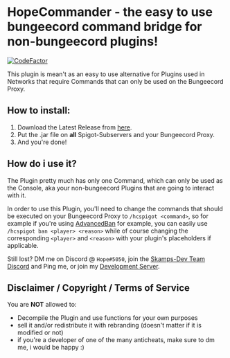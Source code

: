# HopeCommander - the easy to use bungeecord command bridge for non-bungeecord plugins!
[![CodeFactor](https://www.codefactor.io/repository/github/hopefuls/hopecommander/badge)](https://www.codefactor.io/repository/github/hopefuls/hopecommander)

This plugin is mean't as an easy to use alternative for Plugins used in Networks that require Commands that can only be used on the Bungeecord Proxy.
## How to install:

 1. Download the Latest Release from [here](https://github.com/Hopefuls/HopeCommander/releases).
 2. Put the .jar file on **all** Spigot-Subservers and your Bungeecord Proxy.
 3. And you're done!
 
 ## How do i use it?
 The Plugin pretty much has only one Command, which can only be used as the Console, aka your non-bungeecord Plugins that are going to interact with it.
 
 In order to use this Plugin, you'll need to change the commands that should be executed on your Bungeecord Proxy to `/hcspigot <command>`, so for example if you're using [AdvancedBan](https://www.spigotmc.org/resources/advancedban.8695/) for example, you can easily use `/hcspigot ban <player> <reason>` while of course changing the corresponding `<player>` and `<reason>` with your plugin's placeholders if applicable.



Still lost? DM me on Discord @ `Hope#5050`, join the [Skamps-Dev Team Discord](https://discord.com/invite/ycDG6rS) and Ping me, or join my [Development Server](https://discord.gg/QHTVhaD).

 
 
 ## Disclaimer / Copyright / Terms of Service

You are **NOT** allowed to:
- Decompile the Plugin and use functions for your own purposes
- sell it and/or redistribute it with rebranding (doesn't matter if it is modified or not)
- if you're a developer of one of the many anticheats, make sure to dm me, i would be happy :)


